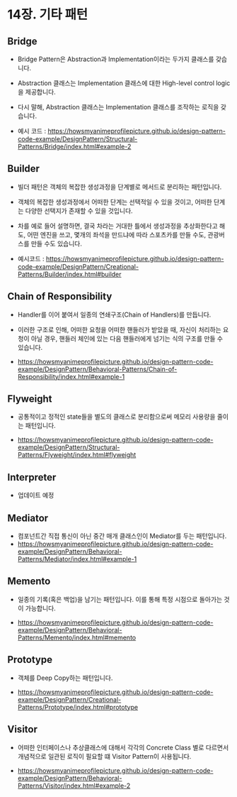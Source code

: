 # 14장. 기타 패턴





## Bridge

- Bridge Pattern은 Abstraction과 Implementation이라는 두가지 클래스를 갖습니다.
- Abstraction 클래스는 Implementation 클래스에 대한 High-level control logic을 제공합니다.
- 다시 말해, Abstraction 클래스는 Implementation 클래스를 조작하는 로직을 갖습니다.

- 예시 코드 : https://howsmyanimeprofilepicture.github.io/design-pattern-code-example/DesignPattern/Structural-Patterns/Bridge/index.html#example-2





## Builder

- 빌더 패턴은 객체의 복잡한 생성과정을 단계별로 메서드로 분리하는 패턴입니다.

- 객체의 복잡한 생성과정에서 어떠한 단계는 선택적일 수 있을 것이고, 어떠한 단계는 다양한 선택지가 존재할 수 있을 것입니다.
- 차를 예로 들어 설명하면, 결국 차라는 거대한 틀에서 생성과정을 추상화한다고 해도, 어떤 엔진을 쓰고, 몇개의 좌석을 만드냐에 따라 스포츠카를 만들 수도, 관광버스를 만들 수도 있습니다. 

- 예시코드 : https://howsmyanimeprofilepicture.github.io/design-pattern-code-example/DesignPattern/Creational-Patterns/Builder/index.html#builder







## Chain of Responsibility

- Handler를 이어 붙여서 일종의 연쇄구조(Chain of Handlers)를 만듭니다.  
- 이러한 구조로 인해, 어떠한 요청을 어떠한 핸들러가 받았을 때, 자신이 처리하는 요청이 아닐 경우, 핸들러 체인에 있는 다음 핸들러에게 넘기는 식의 구조를 만들 수 있습니다.

- https://howsmyanimeprofilepicture.github.io/design-pattern-code-example/DesignPattern/Behavioral-Patterns/Chain-of-Responsibility/index.html#example-1







## Flyweight 

- 공통적이고 정적인 state들을 별도의 클래스로 분리함으로써 메모리 사용량을 줄이는 패턴입니다.

- https://howsmyanimeprofilepicture.github.io/design-pattern-code-example/DesignPattern/Structural-Patterns/Flyweight/index.html#flyweight





## Interpreter

- 업데이트 예정







## Mediator

- 컴포넌트간 직접 통신이 아닌 중간 매개 클래스인이 Mediator를 두는 패턴입니다.
- https://howsmyanimeprofilepicture.github.io/design-pattern-code-example/DesignPattern/Behavioral-Patterns/Mediator/index.html#example-1





## Memento

- 일종의 기록(혹은 백업)을 남기는 패턴입니다. 이를 통해 특정 시점으로 돌아가는 것이 가능합니다.

- https://howsmyanimeprofilepicture.github.io/design-pattern-code-example/DesignPattern/Behavioral-Patterns/Memento/index.html#memento



## Prototype

- 객체를 Deep Copy하는 패턴입니다.

- https://howsmyanimeprofilepicture.github.io/design-pattern-code-example/DesignPattern/Creational-Patterns/Prototype/index.html#prototype



## Visitor

- 어떠한 인터페이스나 추상클래스에 대해서 각각의 Concrete Class 별로 다르면서 개념적으로 일관된 로직이 필요할 떄 Visitor Pattern이 사용됩니다.

- https://howsmyanimeprofilepicture.github.io/design-pattern-code-example/DesignPattern/Behavioral-Patterns/Visitor/index.html#example-2





